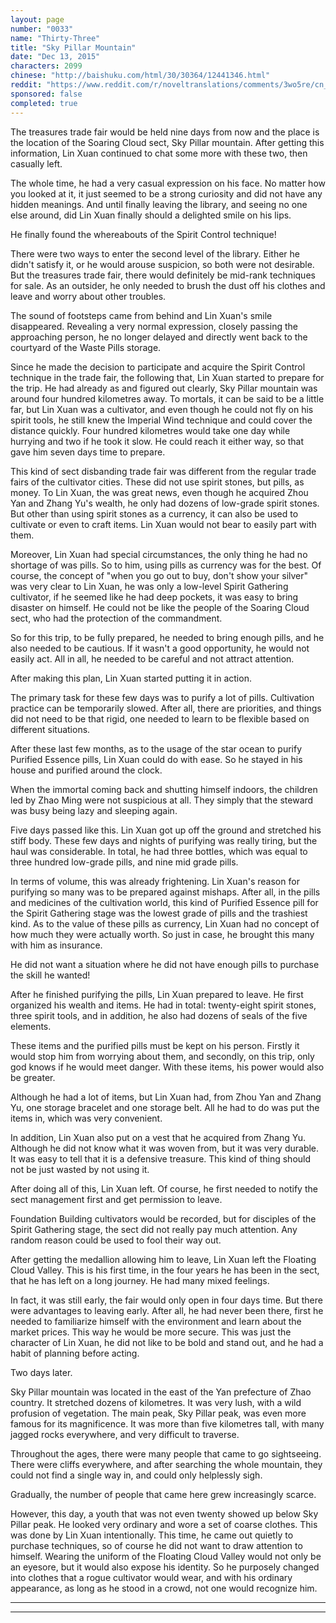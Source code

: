 ```yaml
---
layout: page
number: "0033"
name: "Thirty-Three"
title: "Sky Pillar Mountain"
date: "Dec 13, 2015"
characters: 2099
chinese: "http://baishuku.com/html/30/30364/12441346.html"
reddit: "https://www.reddit.com/r/noveltranslations/comments/3wo5re/cn_tempered_immortal_chapter_0033/"
sponsored: false
completed: true
---
```


The treasures trade fair would be held nine days from now and the place is the location of the Soaring Cloud sect, Sky Pillar mountain. After getting this information, Lin Xuan continued to chat some more with these two, then casually left.

The whole time, he had a very casual expression on his face. No matter how you looked at it, it just seemed to be a strong curiosity and did not have any hidden meanings. And until finally leaving the library, and seeing no one else around, did Lin Xuan finally should a delighted smile on his lips.

He finally found the whereabouts of the Spirit Control technique!

There were two ways to enter the second level of the library. Either he didn't satisfy it, or he would arouse suspicion, so both were not desirable. But the treasures trade fair, there would definitely be mid-rank techniques for sale. As an outsider, he only needed to brush the dust off his clothes and leave and worry about other troubles.

The sound of footsteps came from behind and Lin Xuan's smile disappeared. Revealing a very normal expression, closely passing the approaching person, he no longer delayed and directly went back to the courtyard of the Waste Pills storage.

Since he made the decision to participate and acquire the Spirit Control technique in the trade fair, the following that, Lin Xuan started to prepare for the trip. He had already as and figured out clearly, Sky Pillar mountain was around four hundred kilometres away. To mortals, it can be said to be a little far, but Lin Xuan was a cultivator, and even though he could not fly on his spirit tools, he still knew the Imperial Wind technique and could cover the distance quickly. Four hundred kilometres would take one day while hurrying and two if he took it slow. He could reach it either way, so that gave him seven days time to prepare.

This kind of sect disbanding trade fair was different from the regular trade fairs of the cultivator cities. These did not use spirit stones, but pills, as money. To Lin Xuan, the was great news, even though he acquired Zhou Yan and Zhang Yu's wealth, he only had dozens of low-grade spirit stones. But other than using spirit stones as a currency, it can also be used to cultivate or even to craft items. Lin Xuan would not bear to easily part with them.

Moreover, Lin Xuan had special circumstances, the only thing he had no shortage of was pills. So to him, using pills as currency was for the best. Of course, the concept of "when you go out to buy, don't show your silver" was very clear to Lin Xuan, he was only a low-level Spirit Gathering cultivator, if he seemed like he had deep pockets, it was easy to bring disaster on himself. He could not be like the people of the Soaring Cloud sect, who had the protection of the commandment.

So for this trip, to be fully prepared, he needed to bring enough pills, and he also needed to be cautious. If it wasn't a good opportunity, he would not easily act. All in all, he needed to be careful and not attract attention.

After making this plan, Lin Xuan started putting it in action.

The primary task for these few days was to purify a lot of pills. Cultivation practice can be temporarily slowed. After all, there are priorities, and things did not need to be that rigid, one needed to learn to be flexible based on different situations.

After these last few months, as to the usage of the star ocean to purify Purified Essence pills, Lin Xuan could do with ease. So he stayed in his house and purified around the clock.

When the immortal coming back and shutting himself indoors, the children led by Zhao Ming were not suspicious at all. They simply that the steward was busy being lazy and sleeping again.

Five days passed like this. Lin Xuan got up off the ground and stretched his stiff body. These few days and nights of purifying was really tiring, but the haul was considerable. In total, he had three bottles, which was equal to three hundred low-grade pills, and nine mid grade pills.

In terms of volume, this was already frightening. Lin Xuan's reason for purifying so many was to be prepared against mishaps. After all, in the pills and medicines of the cultivation world, this kind of Purified Essence pill for the Spirit Gathering stage was the lowest grade of pills and the trashiest kind. As to the value of these pills as currency, Lin Xuan had no concept of how much they were actually worth. So just in case, he brought this many with him as insurance.

He did not want a situation where he did not have enough pills to purchase the skill he wanted!

After he finished purifying the pills, Lin Xuan prepared to leave. He first organized his wealth and items. He had in total: twenty-eight spirit stones, three spirit tools, and in addition, he also had dozens of seals of the five elements.

These items and the purified pills must be kept on his person. Firstly it would stop him from worrying about them, and secondly, on this trip, only god knows if he would meet danger. With these items, his power would also be greater.

Although he had a lot of items, but Lin Xuan had, from Zhou Yan and Zhang Yu, one storage bracelet and one storage belt. All he had to do was put the items in, which was very convenient.

In addition, Lin Xuan also put on a vest that he acquired from Zhang Yu. Although he did not know what it was woven from, but it was very durable. It was easy to tell that it is a defensive treasure. This kind of thing should not be just wasted by not using it.

After doing all of this, Lin Xuan left. Of course, he first needed to notify the sect management first and get permission to leave.

Foundation Building cultivators would be recorded, but for disciples of the Spirit Gathering stage, the sect did not really pay much attention. Any random reason could be used to fool their way out.

After getting the medallion allowing him to leave, Lin Xuan left the Floating Cloud Valley. This is his first time, in the four years he has been in the sect, that he has left on a long journey. He had many mixed feelings.

In fact, it was still early, the fair would only open in four days time. But there were advantages to leaving early. After all, he had never been there, first he needed to familiarize himself with the environment and learn about the market prices. This way he would be more secure. This was just the character of Lin Xuan, he did not like to be bold and stand out, and he had a habit of planning before acting.

Two days later.

Sky Pillar mountain was located in the east of the Yan prefecture of Zhao country. It stretched dozens of kilometres. It was very lush, with a wild profusion of vegetation. The main peak, Sky Pillar peak, was even more famous for its magnificence. It was more than five kilometres tall, with many jagged rocks everywhere, and very difficult to traverse.

Throughout the ages, there were many people that came to go sightseeing. There were cliffs everywhere, and after searching the whole mountain, they could not find a single way in, and could only helplessly sigh.

Gradually, the number of people that came here grew increasingly scarce.

However, this day, a youth that was not even twenty showed up below Sky Pillar peak. He looked very ordinary and wore a set of coarse clothes. This was done by Lin Xuan intentionally. This time, he came out quietly to purchase techniques, so of course he did not want to draw attention to himself. Wearing the uniform of the Floating Cloud Valley would not only be an eyesore, but it would also expose his identity. So he purposely changed into clothes that a rogue cultivator would wear, and with his ordinary appearance, as long as he stood in a crowd, not one would recognize him.

- - -
- - -

